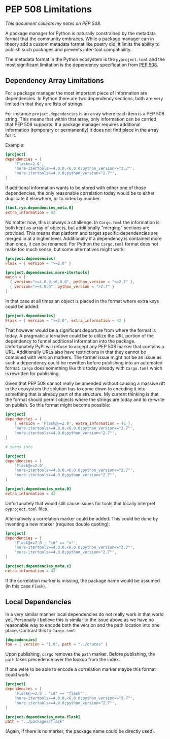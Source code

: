 # PEP 508 Limitations

*This document collects my notes on PEP 508.*

A package manager for Python is naturally constrained by the metadata format that the
community embraces.  While a package manager can in theory add a custom metadata format
like poetry did, it limits the ability to publish such packages and prevents inter-tool
compatibility.

The metadata format in the Python ecosystem is the `pyproject.toml` and the most significant
limitation is the dependency specification from [PEP 508](https://peps.python.org/pep-0508/).

## Dependency Array Limitations

For a package manager the most important piece of information are dependencies.  In Python
there are two dependency sections, both are very limited in that they are lists of strings.

For instance `project.dependencies` is an array where each item is a PEP 508 string.  This
means that within that array, only information can be carried that PEP 508 supports.  If a
package manager requires additional information (temporary or permanently) it does not find
place in the array for it.

Example:

```toml
[project]
dependencies = [
    'Flask>=2.0',
    'more-itertools>=4.0.0,<6.0.0;python_version<="2.7"',
    'more-itertools>=4.0.0;python_version>"2.7"',
]
```

If additional information wants to be stored with either one of those dependencies, the only
reasonable correlation today would be to either duplicate it elsewhere, or to index by number.

```toml
[tool.rye.dependencies_meta.0]
extra_information = 42
```

No matter how, this is always a challenge.  In `Cargo.toml` the information is both kept as
array of objects, but additionally "merging" sections are provided.  This means that platform
and target specific dependencies are merged in at a higher level.  Additionally if a dependency
is contained more than once, it can be renamed.  For Python the `Cargo.toml` format does not make
too much sense, but some alternatives might work:

```toml
[project.dependencies]
Flask = { version = ">=2.0" }

[project.dependencies.more-itertools]
match = [
  { version=">=4.0.0,<6.0.0", python_version = "<=2.7" },
  { version=">=4.0.0", python_version = ">2.7" }
]
```

In that case at all times an object is placed in the format where extra keys could be added:

```toml
[project.dependencies]
Flask = { version = ">=2.0", extra_information = 42 }
```

That however would be a significant departure from where the format is today.  A pragmatic
alternative could be to utilize the URL portion of the dependency to funnel additional
information into the package.  Unfortunately PyPI will refuse to accept any PEP 508 marker
that contains a URL.  Additionally URLs also have restrictions in that they cannot be
combined with version markers.  The former issue might not be an issue as such a
dependency could be rewritten before publishing into an automated format.
`cargo` does something like this today already with `Cargo.toml` which is rewritten for
publishing.

Given that PEP 508 cannot really be amended without causing a massive rift in the
ecosystem the solution has to come down to encoding it into something that is already
part of the structure.  My current thinking is that the format should permit objects
where the strings are today and to re-write on publish.  So this format might become
possible:

```toml
[project]
dependencies = [
    { version = 'Flask@>=2.0', extra_information = 42 },
    'more-itertools>=4.0.0,<6.0.0;python_version<="2.7"',
    'more-itertools>=4.0.0;python_version>"2.7"',
]

# turns into

[project]
dependencies = [
    'Flask@>=2.0',
    'more-itertools>=4.0.0,<6.0.0;python_version<="2.7"',
    'more-itertools>=4.0.0;python_version>"2.7"',
]

[project.dependencies_meta.0]
extra_information = 42
```

Unfortunately that would still cause issues for tools that locally interpret `pyproject.toml`
files.

Alternatively a correlation marker could be added.  This could be done by inventing a new
marker (requires double quoting):

```toml
[project]
dependencies = [
    'Flask@>=2.0 ; "id" == "x"',
    'more-itertools>=4.0.0,<6.0.0;python_version<="2.7"',
    'more-itertools>=4.0.0;python_version>"2.7"',
]

[project.dependencies_meta.x]
extra_information = 42
```

If the correlation marker is missing, the package name would be assumed (in this case `Flask`).

## Local Dependencies

In a very similar manner local dependencies do not really work in that world yet.  Personally
I believe this is similar to the issue above as we have no reasonable way to encode both the
version and the path location into one place.  Contrast this to `Cargo.toml`:

```toml
[dependencies]
foo = { version = "1.0", path = "../crates" }
```

Upon publishing, `cargo` removes the `path` marker.  Before publishing, the `path` takes
precedence over the lookup from the index.

If one were to be able to encode a correlation marker maybe this format could work:


```toml
[project]
dependencies = [
    'Flask@>=2.0 ; "id" == "flask"',
    'more-itertools>=4.0.0,<6.0.0;python_version<="2.7"',
    'more-itertools>=4.0.0;python_version>"2.7"',
]

[project.dependencies_meta.flask]
path = "../packages/flask"
```

(Again, if there is no marker, the package name could be directly used).
